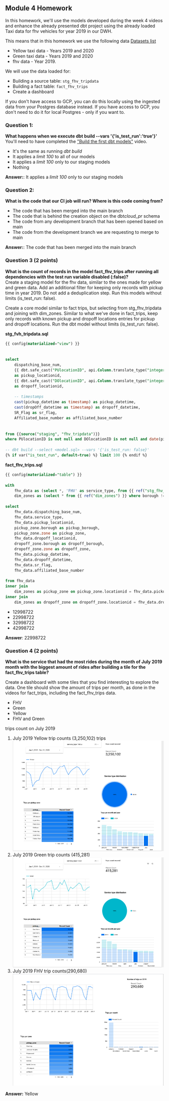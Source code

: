 ## Module 4 Homework

In this homework, we'll use the models developed during the week 4 videos and enhance the already presented dbt project using the already loaded Taxi data for fhv vehicles for year 2019 in our DWH.

This means that in this homework we use the following data [Datasets list](https://github.com/DataTalksClub/nyc-tlc-data/)

- Yellow taxi data - Years 2019 and 2020
- Green taxi data - Years 2019 and 2020
- fhv data - Year 2019.

We will use the data loaded for:

- Building a source table: `stg_fhv_tripdata`
- Building a fact table: `fact_fhv_trips`
- Create a dashboard

If you don't have access to GCP, you can do this locally using the ingested data from your Postgres database
instead. If you have access to GCP, you don't need to do it for local Postgres - only if you want to.


### Question 1:

**What happens when we execute dbt build --vars '{'is_test_run':'true'}'**
You'll need to have completed the ["Build the first dbt models"](https://www.youtube.com/watch?v=UVI30Vxzd6c) video.

- It's the same as running _dbt build_
- It applies a _limit 100_ to all of our models
- It applies a _limit 100_ only to our staging models
- Nothing

**Answer:**: It applies a _limit 100_ only to our staging models

### Question 2:

**What is the code that our CI job will run? Where is this code coming from?**

- The code that has been merged into the main branch
- The code that is behind the creation object on the dbt*cloud_pr* schema
- The code from any development branch that has been opened based on main
- The code from the development branch we are requesting to merge to main

**Answer:**: The code that has been merged into the main branch

### Question 3 (2 points)

**What is the count of records in the model fact_fhv_trips after running all dependencies with the test run variable disabled (:false)?**  
Create a staging model for the fhv data, similar to the ones made for yellow and green data. Add an additional filter for keeping only records with pickup time in year 2019.
Do not add a deduplication step. Run this models without limits (is_test_run: false).

Create a core model similar to fact trips, but selecting from stg_fhv_tripdata and joining with dim_zones.
Similar to what we've done in fact_trips, keep only records with known pickup and dropoff locations entries for pickup and dropoff locations.
Run the dbt model without limits (is_test_run: false).

**stg_fvh_tripdata.sql**

```sql
{{ config(materialized="view") }}


select
    dispatching_base_num,
    {{ dbt.safe_cast("PUlocationID", api.Column.translate_type("integer")) }}
    as pickup_locationid,
    {{ dbt.safe_cast("DOlocationID", api.Column.translate_type("integer")) }}
    as dropoff_locationid,

    -- timestamps
    cast(pickup_datetime as timestamp) as pickup_datetime,
    cast(dropOff_datetime as timestamp) as dropoff_datetime,
    SR_Flag as sr_flag,
    Affiliated_base_number as affiliated_base_number


from {{source("staging", "fhv_tripdata")}}
where PUlocationID is not null and DOlocationID is not null and date(pickup_datetime) between '2019-01-01' and '2019-12-31'

-- dbt build --select <model.sql> --vars '{'is_test_run: false}'
{% if var("is_test_run", default=true) %} limit 100 {% endif %}

```

**fact_fhv_trips.sql**

```sql
{{ config(materialized="table") }}

with
    fhv_data as (select *, 'FHV' as service_type, from {{ ref("stg_fhv_tripdata") }}),
    dim_zones as (select * from {{ ref("dim_zones") }} where borough != 'Unknown')

select
    fhv_data.dispatching_base_num,
    fhv_data.service_type,
    fhv_data.pickup_locationid,
    pickup_zone.borough as pickup_borough,
    pickup_zone.zone as pickup_zone,
    fhv_data.dropoff_locationid,
    dropoff_zone.borough as dropoff_borough,
    dropoff_zone.zone as dropoff_zone,
    fhv_data.pickup_datetime,
    fhv_data.dropoff_datetime,
    fhv_data.sr_flag,
    fhv_data.affiliated_base_number

from fhv_data
inner join
    dim_zones as pickup_zone on pickup_zone.locationid = fhv_data.pickup_locationid
inner join
    dim_zones as dropoff_zone on dropoff_zone.locationid = fhv_data.dropoff_locationid
```

- 12998722
- 22998722
- 32998722
- 42998722

**Answer**: 22998722

### Question 4 (2 points)

**What is the service that had the most rides during the month of July 2019 month with the biggest amount of rides after building a tile for the fact_fhv_trips table?**

Create a dashboard with some tiles that you find interesting to explore the data. One tile should show the amount of trips per month, as done in the videos for fact_trips, including the fact_fhv_trips data.

- FHV
- Green
- Yellow
- FHV and Green

trips count on July 2019

1. July 2019 Yellow trip counts (3,250,102) trips
   ![July 2019 Yellow counts](yellow_count.png "July 2019 Yellow counts")
2. July 2019 Green trip counts (415,281)
   ![July 2019 Green counts](green_count.png "July 2019 Green counts")
3. July 2019 FHV trip counts(290,680)
   ![July 2019 FHV counts](fhv_count.png "July 2019 FHV counts")

**Answer:** Yellow
